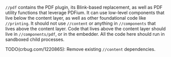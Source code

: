 `//pdf` contains the PDF plugin, its Blink-based replacement, as well as PDF
utility functions that leverage PDFium. It can use low-level components that
live below the content layer, as well as other foundational code like
`//printing`. It should not use `//content` or anything in `//components` that
lives above the content layer. Code that lives above the content layer should
live in `//components/pdf`, or in the embedder. All the code here should run in
sandboxed child processes.

TODO(crbug.com/1220865): Remove existing `//content` dependencies.
